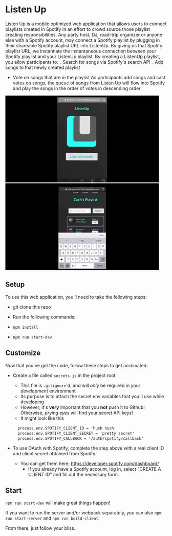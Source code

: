 # Listen Up

Listen Up is a mobile optimized web application that allows users to connect playlists created in Spotify in an effort to crowd source those playlist creating responsibilities. Any party host, DJ, road-trip organizer or anyone else with a Spotify account, may connect a Spotify playlist by plugging in their shareable Spotify playlist URL into ListenUp. By giving us that Spotify playlist URL, we instantiate the instantaneous connection between your Spotify playlist and your ListenUp playlist. By creating a ListenUp playlist, you allow participants to:
_ Search for songs via Spotify's search API
_ Add songs to that newly created playlist 
- Vote on songs that are in the playlist
As participants add songs and cast votes on songs, the queue of songs from Listen Up will flow into Spotify and play the songs in the order of votes in descending order.

![](ListenUpAdd.gif)
![](listenUpVote.gif)


## Setup

To use this web application, you'll need to take the following steps:

* git clone this repo
* Run the following commands:

* `npm install`
* `npm run start-dev`

## Customize

Now that you've got the code, follow these steps to get acclimated:

* Create a file called `secrets.js` in the project root

  * This file is `.gitignore`'d, and will _only_ be required in your _development_ environment
  * Its purpose is to attach the secret env variables that you'll use while developing
  * However, it's **very** important that you **not** push it to Github! Otherwise, _prying eyes_ will find your secret API keys!
  * It might look like this

  ```
    process.env.SPOTIFY_CLIENT_ID = 'hush hush'
    process.env.SPOTIFY_CLIENT_SECRET = 'pretty secret'
    process.env.SPOTIFY_CALLBACK = '/auth/spotify/callback'
  ```

* To use OAuth with Spotify, complete the step above with a real client ID and client secret obtained from Spotify.
  * You can get them here: https://developer.spotify.com/dashboard/
    * If you already have a Spotify account, log in, select "CREATE A CLIENT ID" and fill out the necessary form.

## Start

`npm run start-dev` will make great things happen!

If you want to run the server and/or webpack separately, you can also `npm run start-server` and `npm run build-client`.

From there, just follow your bliss.
